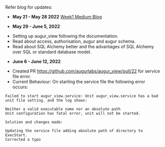 Refer blog for updates:
* **May 21 - May 28 2022**
[Week1 Medium Blog](https://medium.com/@shivikapriya730/google-summer-of-code-community-bonding-week-1-e2f07644dc98)

* **May 29 - June 5, 2022**
- Setting up augur_view following the documentation.
- Read about access, authorisation, augur and augur schema.
- Read about SQL Alchemy better and the advantages of SQL Alchemy over SQL or standard database model.

* **June 6 - June 12, 2022**
- Created PR https://github.com/augurlabs/augur_view/pull/22 for service file error.
- Current Behaviour: On starting the service file the following error occurs:

```
Failed to start augur_view.service: Unit augur_view.service has a bad unit file setting. and the log shows:

Neither a valid executable name nor an absolute path
Unit configuration has fatal error, unit will not be started.

Solution and changes made:

Updating the service file adding absolute path of directory to ExecStart.
Corrected a typo 

```